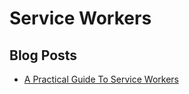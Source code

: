 # Service Workers

## Blog Posts

- [A Practical Guide To Service Workers](https://blog.openreplay.com/a-practical-guide-to-service-workers/)

